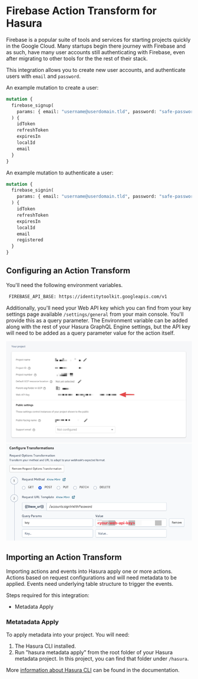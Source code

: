 # Firebase Action Transform for Hasura

Firebase is a popular suite of tools and services for starting projects quickly in the Google Cloud. Many startups begin there journey with Firebase and as such, have many user accounts still authenticating with Firebase, even after migrating to other tools for the the rest of their stack.

This integration allows you to create new user accounts, and authenticate users with `email` and `password`.

An example mutation to create a user:

```graphql
mutation {
  firebase_signup(
    params: { email: "username@userdomain.tld", password: "safe-password" }
  ) {
    idToken
    refreshToken
    expiresIn
    localId
    email
  }
}
```

An example mutation to authenticate a user:

```graphql
mutation {
  firebase_signin(
    params: { email: "username@userdomain.tld", password: "safe-password" }
  ) {
    idToken
    refreshToken
    expiresIn
    localId
    email
    registered
  }
}
```

## Configuring an Action Transform

You'll need the following environment variables.

```bash
 FIREBASE_API_BASE: https://identitytoolkit.googleapis.com/v1
```

Additionally, you'll need your Web API key which you can find from your key settings page available `/settings/general` from your main console. You'll provide this as a query parameter. The Environment variable can be added along with the rest of your Hasura GraphQL Engine settings, but the API key will need to be added as a query parameter value for the action itself.

![Firebase API Key](images/guide-image-1.png)
![Firebase API Key](images/guide-image-2.png)

## Importing an Action Transform

Importing actions and events into Hasura apply one or more actions. Actions based on request configurations and will need metadata to be applied. Events need underlying table structure to trigger the events.

Steps required for this integration:

- Metadata Apply

### Metatadata Apply

To apply metadata into your project. You will need:

1. The Hasura CLI installed.
2. Run "hasura metadata apply" from the root folder of your Hasura metadata project. In this project, you can find that folder under `/hasura`.

More [information about Hasura CLI](https://hasura.io/docs/latest/graphql/core/hasura-cli/index.html) can be found in the documentation.
